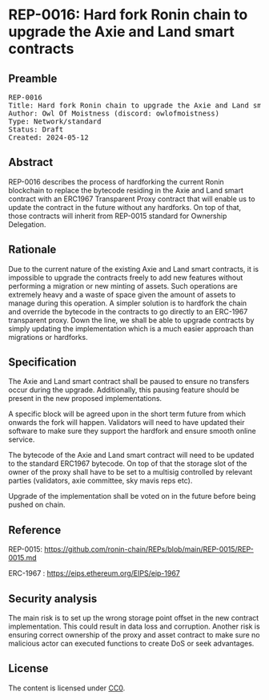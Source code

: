 # REP-0016: Hard fork Ronin chain to upgrade the Axie and Land smart contracts

## Preamble

<pre>
REP-0016
Title: Hard fork Ronin chain to upgrade the Axie and Land smart contracts
Author: Owl Of Moistness (discord: owlofmoistness)
Type: Network/standard
Status: Draft
Created: 2024-05-12
</pre>

## Abstract

REP-0016 describes the process of hardforking the current Ronin blockchain to replace the bytecode residing in the Axie and Land smart contract with an ERC1967 Transparent Proxy contract that will enable us to update the contract in the future without any hardforks. On top of that, those contracts will inherit from REP-0015 standard for Ownership Delegation.

## Rationale

Due to the current nature of the existing Axie and Land smart contracts, it is impossible to upgrade the contracts freely to add new features without performing a migration or new minting of assets. Such operations are extremely heavy and a waste of space given the amount of assets to manage during this operation. A simpler solution is to hardfork the chain and override the bytecode in the contracts to go directly to an ERC-1967 transparent proxy. Down the line, we shall be able to upgrade contracts by simply updating the implementation which is a much easier approach than migrations or hardforks.


## Specification

The Axie and Land smart contract shall be paused to ensure no transfers occur during the upgrade. Additionally, this pausing feature should be present in the new proposed implementations.

A specific block will be agreed upon in the short term future from which onwards the fork will happen. Validators will need to have updated their software to make sure they support the hardfork and ensure smooth online service. 

The bytecode of the Axie and Land smart contract will need to be updated to the standard ERC1967 bytecode. On top of that the storage slot of the owner of the proxy shall have to be set to a multisig controlled by relevant parties (validators, axie committee, sky mavis reps etc).

Upgrade of the implementation shall be voted on in the future before being pushed on chain.


## Reference

REP-0015: <https://github.com/ronin-chain/REPs/blob/main/REP-0015/REP-0015.md> 

ERC-1967 : <https://eips.ethereum.org/EIPS/eip-1967>


## Security analysis

The main risk is to set up the wrong storage point offset in the new contract implementation. This could result in data loss and corruption. 
Another risk is ensuring correct ownership of the proxy and asset contract to make sure no malicious actor can executed functions to create DoS or seek advantages.


## License

The content is licensed under [CC0](https://creativecommons.org/publicdomain/zero/1.0/).
